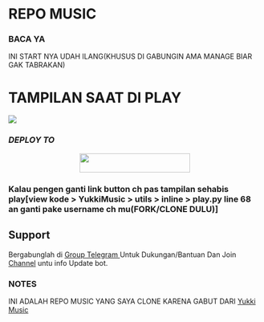 # REPO MUSIC

### BACA YA
INI START NYA UDAH ILANG(KHUSUS DI GABUNGIN AMA MANAGE BIAR GAK TABRAKAN)

# TAMPILAN SAAT DI PLAY
<img src="https://graph.org/file/d15009b7d2e20e7566cc2.jpg">


### ***DEPLOY TO***
<p align="center"><a href="https://heroku.com/deploy?template=https://github.com/userbot2030/ReyyYukkiV2"> <img src="https://img.shields.io/badge/Web%20Heroku-blueviolet?style=for-the-badge&logo=heroku" width="220" height="38.45"/></a></p>

### Kalau pengen ganti link button ch pas tampilan sehabis play[view kode > YukkiMusic > utils > inline > play.py line 68 an ganti pake username ch mu(FORK/CLONE DULU)]

## Support   
Bergabunglah di [Group Telegram ](https://www.telegram.dog/musik_supportdan) Untuk Dukungan/Bantuan Dan Join [Channel](https://www.telegram.dog/Disney_storeDan) untu info Update bot.   
   
### NOTES
INI ADALAH REPO MUSIC YANG SAYA CLONE KARENA GABUT DARI
[Yukki Music](https://github.com/TeamYukki/YukkiMusicBot)

